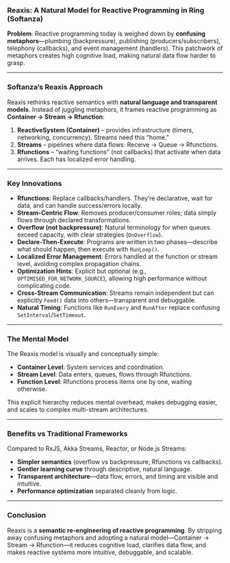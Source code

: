 ### **Reaxis: A Natural Model for Reactive Programming in Ring (Softanza)**

**Problem**:
Reactive programming today is weighed down by **confusing metaphors**—plumbing (backpressure), publishing (producers/subscribers), telephony (callbacks), and event management (handlers). This patchwork of metaphors creates high cognitive load, making natural data flow harder to grasp.

---

### **Softanza’s Reaxis Approach**

Reaxis rethinks reactive semantics with **natural language and transparent models**. Instead of juggling metaphors, it frames reactive programming as **Container → Stream → Rfunction**:

1. **ReactiveSystem (Container)** – provides infrastructure (timers, networking, concurrency). Streams need this “home.”
2. **Streams** – pipelines where data flows: Receive → Queue → Rfunctions.
3. **Rfunctions** – “waiting functions” (not callbacks) that activate when data arrives. Each has localized error handling.

---

### **Key Innovations**

* **Rfunctions**: Replace callbacks/handlers. They’re declarative, wait for data, and can handle success/errors locally.
* **Stream-Centric Flow**: Removes producer/consumer roles; data simply flows through declared transformations.
* **Overflow (not backpressure)**: Natural terminology for when queues exceed capacity, with clear strategies (`OnOverflow`).
* **Declare-Then-Execute**: Programs are written in two phases—describe what should happen, then execute with `RunLoop()`.
* **Localized Error Management**: Errors handled at the function or stream level, avoiding complex propagation chains.
* **Optimization Hints**: Explicit but optional (e.g., `OPTIMISED_FOR_NETWORK_SOURCE`), allowing high performance without complicating code.
* **Cross-Stream Communication**: Streams remain independent but can explicitly `Feed()` data into others—transparent and debuggable.
* **Natural Timing**: Functions like `RunEvery` and `RunAfter` replace confusing `SetInterval`/`SetTimeout`.

---

### **The Mental Model**

The Reaxis model is visually and conceptually simple:

* **Container Level**: System services and coordination.
* **Stream Level**: Data enters, queues, flows through Rfunctions.
* **Function Level**: Rfunctions process items one by one, waiting otherwise.

This explicit hierarchy reduces mental overhead, makes debugging easier, and scales to complex multi-stream architectures.

---

### **Benefits vs Traditional Frameworks**

Compared to RxJS, Akka Streams, Reactor, or Node.js Streams:

* **Simpler semantics** (overflow vs backpressure, Rfunctions vs callbacks).
* **Gentler learning curve** through descriptive, natural language.
* **Transparent architecture**—data flow, errors, and timing are visible and intuitive.
* **Performance optimization** separated cleanly from logic.

---

### **Conclusion**

Reaxis is a **semantic re-engineering of reactive programming**. By stripping away confusing metaphors and adopting a natural model—Container → Stream → Rfunction—it reduces cognitive load, clarifies data flow, and makes reactive systems more intuitive, debuggable, and scalable.
